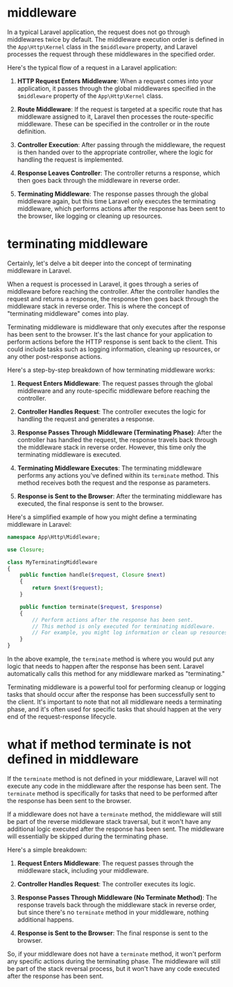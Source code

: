 # middleware
In a typical Laravel application, the request does not go through middlewares twice by default. The middleware execution order is defined in the `App\Http\Kernel` class in the `$middleware` property, and Laravel processes the request through these middlewares in the specified order.

Here's the typical flow of a request in a Laravel application:

1. **HTTP Request Enters Middleware**: When a request comes into your application, it passes through the global middlewares specified in the `$middleware` property of the `App\Http\Kernel` class.

2. **Route Middleware**: If the request is targeted at a specific route that has middleware assigned to it, Laravel then processes the route-specific middleware. These can be specified in the controller or in the route definition.

3. **Controller Execution**: After passing through the middleware, the request is then handed over to the appropriate controller, where the logic for handling the request is implemented.

4. **Response Leaves Controller**: The controller returns a response, which then goes back through the middleware in reverse order.

5. **Terminating Middleware**: The response passes through the global middleware again, but this time Laravel only executes the terminating middleware, which performs actions after the response has been sent to the browser, like logging or cleaning up resources.

# terminating middleware
Certainly, let's delve a bit deeper into the concept of terminating middleware in Laravel.

When a request is processed in Laravel, it goes through a series of middleware before reaching the controller. After the controller handles the request and returns a response, the response then goes back through the middleware stack in reverse order. This is where the concept of "terminating middleware" comes into play.

Terminating middleware is middleware that only executes after the response has been sent to the browser. It's the last chance for your application to perform actions before the HTTP response is sent back to the client. This could include tasks such as logging information, cleaning up resources, or any other post-response actions.

Here's a step-by-step breakdown of how terminating middleware works:

1. **Request Enters Middleware**: The request passes through the global middleware and any route-specific middleware before reaching the controller.

2. **Controller Handles Request**: The controller executes the logic for handling the request and generates a response.

3. **Response Passes Through Middleware (Terminating Phase)**: After the controller has handled the request, the response travels back through the middleware stack in reverse order. However, this time only the terminating middleware is executed.

4. **Terminating Middleware Executes**: The terminating middleware performs any actions you've defined within its `terminate` method. This method receives both the request and the response as parameters.

5. **Response is Sent to the Browser**: After the terminating middleware has executed, the final response is sent to the browser.

Here's a simplified example of how you might define a terminating middleware in Laravel:

```php
namespace App\Http\Middleware;

use Closure;

class MyTerminatingMiddleware
{
    public function handle($request, Closure $next)
    {
        return $next($request);
    }

    public function terminate($request, $response)
    {
        // Perform actions after the response has been sent.
        // This method is only executed for terminating middleware.
        // For example, you might log information or clean up resources here.
    }
}
```

In the above example, the `terminate` method is where you would put any logic that needs to happen after the response has been sent. Laravel automatically calls this method for any middleware marked as "terminating."

Terminating middleware is a powerful tool for performing cleanup or logging tasks that should occur after the response has been successfully sent to the client. It's important to note that not all middleware needs a terminating phase, and it's often used for specific tasks that should happen at the very end of the request-response lifecycle.


# what if method terminate is not defined in middleware
If the `terminate` method is not defined in your middleware, Laravel will not execute any code in the middleware after the response has been sent. The `terminate` method is specifically for tasks that need to be performed after the response has been sent to the browser.

If a middleware does not have a `terminate` method, the middleware will still be part of the reverse middleware stack traversal, but it won't have any additional logic executed after the response has been sent. The middleware will essentially be skipped during the terminating phase.

Here's a simple breakdown:

1. **Request Enters Middleware**: The request passes through the middleware stack, including your middleware.

2. **Controller Handles Request**: The controller executes its logic.

3. **Response Passes Through Middleware (No Terminate Method)**: The response travels back through the middleware stack in reverse order, but since there's no `terminate` method in your middleware, nothing additional happens.

4. **Response is Sent to the Browser**: The final response is sent to the browser.

So, if your middleware does not have a `terminate` method, it won't perform any specific actions during the terminating phase. The middleware will still be part of the stack reversal process, but it won't have any code executed after the response has been sent.
